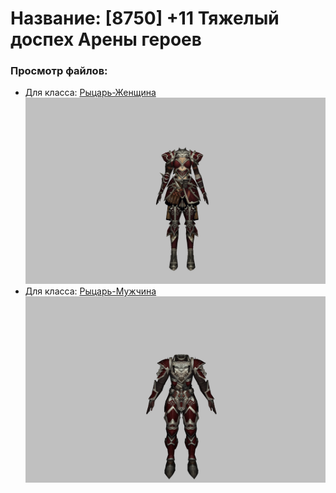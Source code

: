 # Название: [8750] +11 Тяжелый доспех Арены героев

### Просмотр файлов:
- Для класса: [Рыцарь-Женщина](Рыцарь-Женщина)
![p010031.png](Рыцарь-Женщина/p010031.png)
- Для класса: [Рыцарь-Мужчина](Рыцарь-Мужчина)
![p000031.png](Рыцарь-Мужчина/p000031.png)
